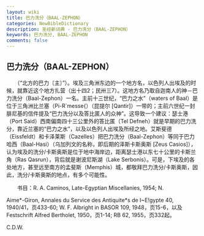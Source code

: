 ```yaml
---
layout: wiki
title: 巴力洗分（BAAL-ZEPHON）
categories: NewBibleDictionary
description: 圣经新词典 - 巴力洗分（BAAL-ZEPHON）
keywords: 巴力洗分, BAAL-ZEPHON
comments: false
---
```


## 巴力洗分（BAAL-ZEPHON）

　　（“北方的巴力〔主〕”）。埃及三角洲东边的一个地方名，以色列人出埃及的时候，就靠近这个地方扎营（出十四2；民卅三7）。这地方名乃取自迦南人的神－巴力洗分（Baal-Zephon）一名。主前十三世纪，“巴力之水”（waters of Baal）是位于三角洲比兰塞（Pi-R`messe{）（昆提尔 [Qantir]）一带的；主前六世纪一封腓尼基的信件提及“巴力洗分以及答比匿人的众神”。这导致一个建议：瑟士港（Port Said）西南偏南四十三公里外的答比匿（Tel Defneh）就是早期的巴力洗分，靠近兰塞的“巴力之水”，以及以色列人出埃及所经之地。艾斯斐德（Eissfeldt）和卡泽莱斯（Cazelles）把巴力洗分（Baal-Zephon）等同于巴力哈西（Baal-Hasi）（乌加列文的名称，即后期的泽斯卡斯奥斯 [Zeus Casios]），认为埃及的洗分/卡斯奥斯是位于地中海岸边，距离瑟士港以东七十公里的卡斯兰角（Ras Qasrun），背后就是谢波尼斯湖（Lake Serbonis）。可是，下埃及的各处地方，甚至远至南方的孟斐斯（Memphis）城，都敬拜巴力洗分/卡斯奥斯，因此，洗分/卡斯奥斯的地点，有多个可能性。

　　书目：R. A. Caminos, Late-Egyptian Miscellanies, 1954; N.

Aime*-Giron, Annales du Service des Antiquite*s de I~E!gypte 40, 1940/41，页433-60; W. F. Albright in BASOR 109, 1948，页15-6，以及 Festschrift Alfred Bertholet, 1950，页1-14; RB 62, 1955，页332起。

C.D.W.






